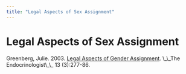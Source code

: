 ```yaml
---
title: "Legal Aspects of Sex Assignment"
---
```


# Legal Aspects of Sex Assignment

<p>Greenberg, Julie. 2003. <a href="http://www.isna.org/pdf/greenberg2003.pdf">Legal Aspects of Gender Assignment</a>. \_\_The Endocrinologist\_\_ 13 (3):277-86.</p>